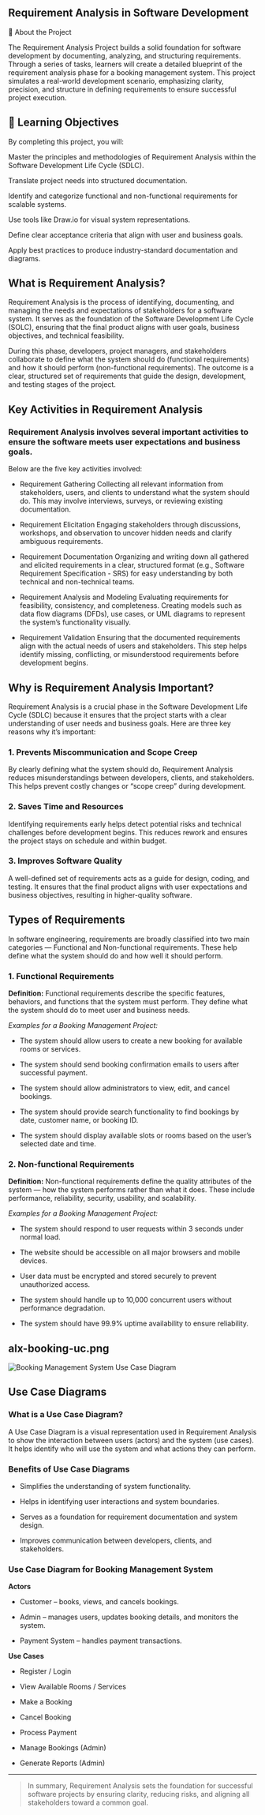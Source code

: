 ## Requirement Analysis in Software Development
📘 About the Project

The Requirement Analysis Project builds a solid foundation for software development by documenting, analyzing, and structuring requirements. Through a series of tasks, learners will create a detailed blueprint of the requirement analysis phase for a booking management system.
This project simulates a real-world development scenario, emphasizing clarity, precision, and structure in defining requirements to ensure successful project execution.

## 🎯 Learning Objectives

By completing this project, you will:

Master the principles and methodologies of Requirement Analysis within the Software Development Life Cycle (SDLC).

Translate project needs into structured documentation.

Identify and categorize functional and non-functional requirements for scalable systems.

Use tools like Draw.io for visual system representations.

Define clear acceptance criteria that align with user and business goals.

Apply best practices to produce industry-standard documentation and diagrams.

## What is Requirement Analysis?

Requirement Analysis is the process of identifying, documenting, and managing the needs and expectations of stakeholders for a software system. It serves as the foundation of the Software Development Life Cycle (SOLC), ensuring that the final product aligns with user goals, business objectives, and technical feasibility.

During this phase, developers, project managers, and stakeholders collaborate to define what the system should do (functional requirements) and how it should perform (non-functional requirements). The outcome is a clear, structured set of requirements that guide the design, development, and testing stages of the project.

## Key Activities in Requirement Analysis

### Requirement Analysis involves several important activities to ensure the software meets user expectations and business goals.

Below are the five key activities involved:

- Requirement Gathering
Collecting all relevant information from stakeholders, users, and clients to understand what the system should do. This may involve interviews, surveys, or reviewing existing documentation.

- Requirement Elicitation
Engaging stakeholders through discussions, workshops, and observation to uncover hidden needs and clarify ambiguous requirements.

- Requirement Documentation
Organizing and writing down all gathered and elicited requirements in a clear, structured format (e.g., Software Requirement Specification - SRS) for easy understanding by both technical and non-technical teams.

- Requirement Analysis and Modeling
Evaluating requirements for feasibility, consistency, and completeness. Creating models such as data flow diagrams (DFDs), use cases, or UML diagrams to represent the system’s functionality visually.

- Requirement Validation
Ensuring that the documented requirements align with the actual needs of users and stakeholders. This step helps identify missing, conflicting, or misunderstood requirements before development begins.

## Why is Requirement Analysis Important?

Requirement Analysis is a crucial phase in the Software Development Life Cycle (SDLC) because it ensures that the project starts with a clear understanding of user needs and business goals. Here are three key reasons why it’s important:

### 1. Prevents Miscommunication and Scope Creep
By clearly defining what the system should do, Requirement Analysis reduces misunderstandings between developers, clients, and stakeholders. This helps prevent costly changes or “scope creep” during development.

### 2. Saves Time and Resources
Identifying requirements early helps detect potential risks and technical challenges before development begins. This reduces rework and ensures the project stays on schedule and within budget.

### 3. Improves Software Quality
A well-defined set of requirements acts as a guide for design, coding, and testing. It ensures that the final product aligns with user expectations and business objectives, resulting in higher-quality software.

## Types of Requirements

In software engineering, requirements are broadly classified into two main categories — Functional and Non-functional requirements.
These help define what the system should do and how well it should perform.

### 1. Functional Requirements

**Definition:**
Functional requirements describe the specific features, behaviors, and functions that the system must perform. They define what the system should do to meet user and business needs.

*Examples for a Booking Management Project:*

- The system should allow users to create a new booking for available rooms or services.

- The system should send booking confirmation emails to users after successful payment.

- The system should allow administrators to view, edit, and cancel bookings.

- The system should provide search functionality to find bookings by date, customer name, or booking ID.

- The system should display available slots or rooms based on the user’s selected date and time.

### 2. Non-functional Requirements

**Definition:**
Non-functional requirements define the quality attributes of the system — how the system performs rather than what it does. These include performance, reliability, security, usability, and scalability.

*Examples for a Booking Management Project:*

- The system should respond to user requests within 3 seconds under normal load.

- The website should be accessible on all major browsers and mobile devices.

- User data must be encrypted and stored securely to prevent unauthorized access.

- The system should handle up to 10,000 concurrent users without performance degradation.

- The system should have 99.9% uptime availability to ensure reliability.

## alx-booking-uc.png

![Booking Management System Use Case Diagram](./alx-booking-uc.png)

## Use Case Diagrams
### What is a Use Case Diagram?

A Use Case Diagram is a visual representation used in Requirement Analysis to show the interaction between users (actors) and the system (use cases).
It helps identify who will use the system and what actions they can perform.

### Benefits of Use Case Diagrams

- Simplifies the understanding of system functionality.

- Helps in identifying user interactions and system boundaries.

- Serves as a foundation for requirement documentation and system design.

- Improves communication between developers, clients, and stakeholders.

### Use Case Diagram for Booking Management System
**Actors**

- Customer – books, views, and cancels bookings.

- Admin – manages users, updates booking details, and monitors the system.

- Payment System – handles payment transactions.

**Use Cases**

- Register / Login

- View Available Rooms / Services

- Make a Booking

- Cancel Booking

- Process Payment

- Manage Bookings (Admin)

- Generate Reports (Admin)

---

> In summary, Requirement Analysis sets the foundation for successful software projects by ensuring clarity, reducing risks, and aligning all stakeholders toward a common goal.



